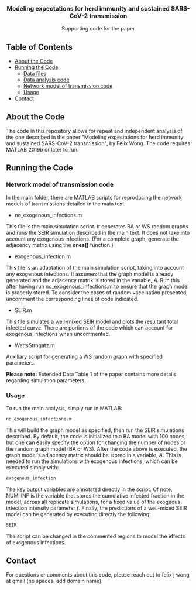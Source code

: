 <!--
*** Thanks for checking out this README Template. If you have a suggestion that would
*** make this better, please fork the repo and create a pull request or simply open
*** an issue with the tag "enhancement".
*** Thanks again! Now go create something AMAZING! :D
-->




<!-- PROJECT LOGO -->
<br />
<p align="center">

  <h3 align="center">Modeling expectations for herd immunity and sustained SARS-CoV-2 transmission</h3>

  <p align="center">
    Supporting code for the paper
  </p>
</p>



<!-- TABLE OF CONTENTS -->
## Table of Contents

* [About the Code](#about-the-code)
* [Running the Code](#running-the-code)
  * [Data files](#data-files)
  * [Data analysis code](#data-analysis-code)
  * [Network model of transmission code](#network-model-of-transmission-code)
  * [Usage](#usage)
* [Contact](#contact)



<!-- ABOUT THE PROJECT -->
## About the Code

The code in this repository allows for repeat and independent analysis of the one described in the paper "Modeling expectations for herd immunity and sustained SARS-CoV-2 transmission", by Felix Wong. The code requires MATLAB 2019b or later to run. 

<!-- GETTING STARTED -->
## Running the Code


### Network model of transmission code

In the main folder, there are MATLAB scripts for reproducing the network models of transmissions detailed in the main text.

* no_exogenous_infections.m
<p>
This file is the main simulation script. It generates BA or WS random graphs and runs the SEIR simulation described in the main text. It does not take into account any exogenous infections. (For a complete graph, generate the adjacency matrix using the <b>ones()</b> function.)
</p>

* exogenous_infection.m
<p>
This file is an adaptation of the main simulation script, taking into account any exogenous infections. It assumes that the graph model is already generated and the adjacency matrix is stored in the variable, <i>A</i>. Run this after having run no_exogenous_infections.m to ensure that the graph model is properly stored. To consider the cases of random vaccination presented, uncomment the corresponding lines of code indicated. 

* SEIR.m
<p>
This file simulates a well-mixed SEIR model and plots the resultant total infected curve. There are portions of the code which can account for exogenous infections when uncommented. 
</p>

* WattsStrogatz.m
<p>
Auxiliary script for generating a WS random graph with specified parameters.
</p>

<p>
<b>Please note:</b> Extended Data Table 1 of the paper contains more details regarding simulation parameters.
</p>


### Usage

To run the main analysis, simply run in MATLAB:
```sh
no_exogenous_infections.m
```
This will build the graph model as specified, then run the SEIR simulations described. By default, the code is initialized to a BA model with 100 nodes, but one can easily specify the option for changing the number of nodes or the random graph model (BA or WS). After the code above is executed, the graph model's adjacency matrix should be stored in a variable, <i>A</i>. This is needed to run the simulations with exogenous infections, which can be executed simply with:  
```sh
exogenous_infection
```
The key output variables are annotated directly in the script. Of note, NUM_INF is the variable that stores the cumulative infected fraction in the model, across all replicate simulations, for a fixed value of the exogeous infection intensity parameter <i>f</i>. Finally, the predictions of a well-mixed SEIR model can be generated by executing directly the following:
```sh
SEIR
```
The script can be changed in the commented regions to model the effects of exogenous infections. 

<!-- CONTACT -->
## Contact

For questions or comments about this code, please reach out to felix j wong at gmail (no spaces, add domain name). 

